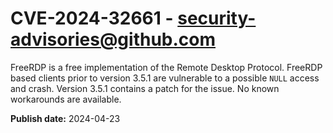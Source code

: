 # CVE-2024-32661 - security-advisories@github.com

FreeRDP is a free implementation of the Remote Desktop Protocol. FreeRDP based clients prior to version 3.5.1 are vulnerable to a possible `NULL` access and crash. Version 3.5.1 contains a patch for the issue. No known workarounds are available.

**Publish date:** 2024-04-23
